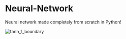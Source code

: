 # Neural-Network
Neural network made completely from scratch in Python!

![tanh_1_boundary](https://user-images.githubusercontent.com/60802511/117533281-93486700-afb1-11eb-8943-8d7700e23669.png)
